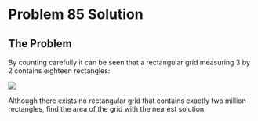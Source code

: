 # Problem 85 Solution

## The Problem

By counting carefully it can be seen that a rectangular grid measuring 3 by 2 contains eighteen rectangles:

![](https://projecteuler.net/project/images/p085.png)

Although there exists no rectangular grid that contains exactly two million rectangles, find the area of the grid with the nearest solution.
